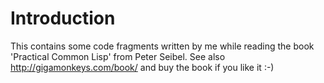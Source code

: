 Introduction
============
This contains some code fragments written by me while reading the book
'Practical Common Lisp' from Peter Seibel. See also
http://gigamonkeys.com/book/ and buy the book if you like it :-)
